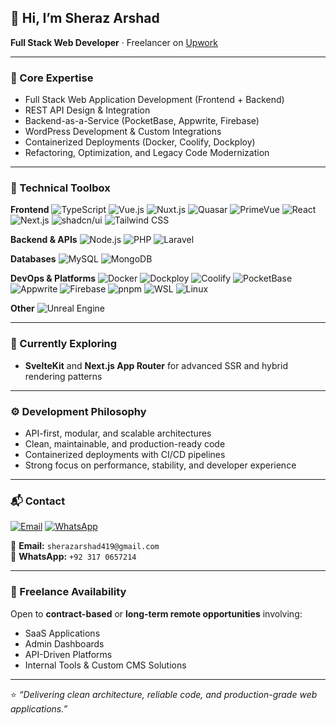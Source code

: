 ## 👋 Hi, I’m Sheraz Arshad

**Full Stack Web Developer** · Freelancer on [Upwork](https://www.upwork.com/freelancers/~01ebeb0df745084fac)

---

### 🧠 Core Expertise
- Full Stack Web Application Development (Frontend + Backend)
- REST API Design & Integration
- Backend-as-a-Service (PocketBase, Appwrite, Firebase)
- WordPress Development & Custom Integrations
- Containerized Deployments (Docker, Coolify, Dockploy)
- Refactoring, Optimization, and Legacy Code Modernization

---

### 🧰 Technical Toolbox

**Frontend**
![TypeScript](https://img.shields.io/badge/-TypeScript-3178C6?logo=typescript&logoColor=fff)
![Vue.js](https://img.shields.io/badge/-Vue.js-4FC08D?logo=vue.js&logoColor=fff)
![Nuxt.js](https://img.shields.io/badge/-Nuxt.js-00DC82?logo=nuxtdotjs&logoColor=fff)
![Quasar](https://img.shields.io/badge/-Quasar-1E50A2?logo=quasar&logoColor=fff)
![PrimeVue](https://img.shields.io/badge/-PrimeVue-00A8A8?logo=primevue&logoColor=fff)
![React](https://img.shields.io/badge/-React-61DAFB?logo=react&logoColor=000)
![Next.js](https://img.shields.io/badge/-Next.js-000000?logo=next.js&logoColor=fff)
![shadcn/ui](https://img.shields.io/badge/-shadcn%2Fui-000000?logo=shadcnui&logoColor=fff)
![Tailwind CSS](https://img.shields.io/badge/-Tailwind_CSS-38B2AC?logo=tailwindcss&logoColor=fff)

**Backend & APIs**
![Node.js](https://img.shields.io/badge/-Node.js-339933?logo=node.js&logoColor=fff)
![PHP](https://img.shields.io/badge/-PHP-777BB4?logo=php&logoColor=fff)
![Laravel](https://img.shields.io/badge/-Laravel-FF2D20?logo=laravel&logoColor=fff)

**Databases**
![MySQL](https://img.shields.io/badge/-MySQL-4479A1?logo=mysql&logoColor=fff)
![MongoDB](https://img.shields.io/badge/-MongoDB-47A248?logo=mongodb&logoColor=fff)

**DevOps & Platforms**
![Docker](https://img.shields.io/badge/-Docker-2496ED?logo=docker&logoColor=fff)
![Dockploy](https://img.shields.io/badge/-Dockploy-15202B)
![Coolify](https://img.shields.io/badge/-Coolify-1B2430)
![PocketBase](https://img.shields.io/badge/-PocketBase-000000)
![Appwrite](https://img.shields.io/badge/-Appwrite-FF3E3E)
![Firebase](https://img.shields.io/badge/-Firebase-FFCA28?logo=firebase&logoColor=000)
![pnpm](https://img.shields.io/badge/-pnpm-F69220)
![WSL](https://img.shields.io/badge/-WSL-2B2F3A)
![Linux](https://img.shields.io/badge/-Linux-000000?logo=linux&logoColor=fff)

**Other**
![Unreal Engine](https://img.shields.io/badge/-Unreal_Engine-0E0E0E)

---

### 🌱 Currently Exploring
- **SvelteKit** and **Next.js App Router** for advanced SSR and hybrid rendering patterns

---

### ⚙️ Development Philosophy
- API-first, modular, and scalable architectures  
- Clean, maintainable, and production-ready code  
- Containerized deployments with CI/CD pipelines  
- Strong focus on performance, stability, and developer experience  

---

### 📬 Contact
[![Email](https://img.shields.io/badge/Email-sherazarshad419%40gmail.com-D14836?style=for-the-badge&logo=gmail&logoColor=white)](mailto:sherazarshad419@gmail.com)
[![WhatsApp](https://img.shields.io/badge/WhatsApp-Chat-25D366?style=for-the-badge&logo=whatsapp&logoColor=white)](https://wa.me/923170657214)

📧 **Email:** `sherazarshad419@gmail.com`  
💬 **WhatsApp:** `+92 317 0657214`

---

### 💼 Freelance Availability
Open to **contract-based** or **long-term remote opportunities** involving:
- SaaS Applications  
- Admin Dashboards  
- API-Driven Platforms  
- Internal Tools & Custom CMS Solutions  

---

⭐ _“Delivering clean architecture, reliable code, and production-grade web applications.”_

